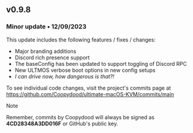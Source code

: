 ## v0.9.8

### Minor update • 12/09/2023

This update includes the following features / fixes / changes:

- Major branding additions
- Discord rich presence support
- The baseConfig has been updated to support toggling of Discord RPC
- New ULTMOS verbose boot options in new config setups
- *I can drive now, how dangerous is that?!*

To see individual code changes, visit the project's commits page at <https://github.com/Coopydood/ultimate-macOS-KVM/commits/main>

> [!NOTE]
> Remember, commits by Coopydood will always be signed as **4CD28348A3DD016F** or GitHub's public key.
